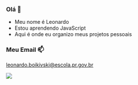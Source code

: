 ### Olá 👋

- Meu nome é Leonardo
- Estou aprendendo JavaScript
- Aqui é onde eu organizo meus projetos pessoais

### Meu Email 📫

leonardo.boikivski@escola.pr.gov.br

![](https://media1.tenor.com/m/RUUrMJs9T1cAAAAC/hollow-knight.gif)
